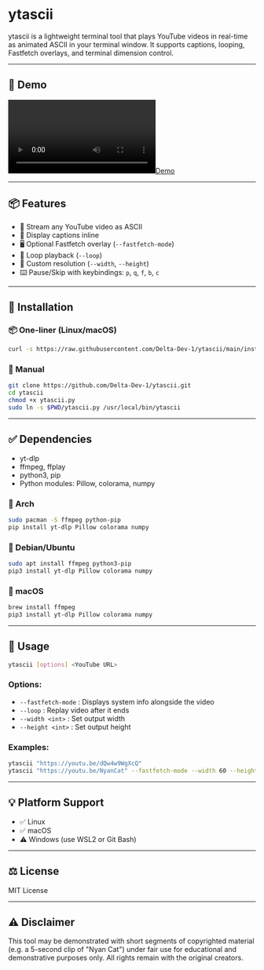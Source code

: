 # ytascii

ytascii is a lightweight terminal tool that plays YouTube videos in real-time as animated ASCII in your terminal window. It supports captions, looping, Fastfetch overlays, and terminal dimension control.

---

## 🎥 Demo

[![Demo](https://raw.githack.com/Delta-Dev-1/ytascii/main/demo.mp4)](https://raw.githack.com/Delta-Dev-1/ytascii/main/demo.mp4)

---

## 📦 Features

- 🔗 Stream any YouTube video as ASCII
- 📝 Display captions inline
- 🖥️ Optional Fastfetch overlay (`--fastfetch-mode`)
- 🔁 Loop playback (`--loop`)
- 📐 Custom resolution (`--width`, `--height`)
- ⌨️ Pause/Skip with keybindings: `p`, `q`, `f`, `b`, `c`

---

## 🚀 Installation

### 📦 One-liner (Linux/macOS)
```bash
curl -s https://raw.githubusercontent.com/Delta-Dev-1/ytascii/main/install.sh | bash
```

### 🧰 Manual
```bash
git clone https://github.com/Delta-Dev-1/ytascii.git
cd ytascii
chmod +x ytascii.py
sudo ln -s $PWD/ytascii.py /usr/local/bin/ytascii
```

---

## ✅ Dependencies

- yt-dlp
- ffmpeg, ffplay
- python3, pip
- Python modules: Pillow, colorama, numpy

### 🐧 Arch
```bash
sudo pacman -S ffmpeg python-pip
pip install yt-dlp Pillow colorama numpy
```

### 🐧 Debian/Ubuntu
```bash
sudo apt install ffmpeg python3-pip
pip3 install yt-dlp Pillow colorama numpy
```

### 🍎 macOS
```bash
brew install ffmpeg
pip3 install yt-dlp Pillow colorama numpy
```

---

## 📖 Usage

```bash
ytascii [options] <YouTube URL>
```

### Options:
- `--fastfetch-mode` : Displays system info alongside the video
- `--loop` : Replay video after it ends
- `--width <int>` : Set output width
- `--height <int>` : Set output height

### Examples:
```bash
ytascii "https://youtu.be/dQw4w9WgXcQ"
ytascii "https://youtu.be/NyanCat" --fastfetch-mode --width 60 --height 30 --loop
```

---

## 💡 Platform Support

- ✅ Linux
- ✅ macOS
- ⚠️ Windows (use WSL2 or Git Bash)

---

## ⚖️ License

MIT License

---

## ⚠️ Disclaimer

This tool may be demonstrated with short segments of copyrighted material 
(e.g. a 5-second clip of "Nyan Cat") under fair use for educational and 
demonstrative purposes only. All rights remain with the original creators.
